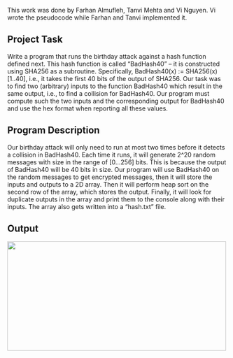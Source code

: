 This work was done by Farhan Almufleh, Tanvi Mehta and Vi Nguyen. Vi wrote the pseudocode while Farhan and Tanvi implemented it.


## Project Task

Write a program that runs the birthday attack against a hash function defined next. This hash function is called “BadHash40” – it is constructed using SHA256 as a subroutine. 
Specifically, BadHash40(x) := SHA256(x)[1..40], i.e., it takes the first 40 bits of the output of SHA256. Our task was to find two (arbitrary) inputs to the function BadHash40 which result in the same output, i.e., to find a collision for BadHash40. 
Our program must compute such the two inputs and the corresponding output for BadHash40 and use the hex format when reporting all these values.

## Program Description

Our birthday attack will only need to run at most two times before it detects a collision in BadHash40. Each time it runs, it will generate 2^20 random messages with size in the range of [0...256] bits. 
This is because the output of BadHash40 will be 40 bits in size. Our program will use BadHash40 on the random messages to get encrypted messages, then it will store the inputs and outputs to a 2D array. 
Then it will perform heap sort on the second row of the array, which stores the output. Finally, it will look for duplicate outputs in the array and print them to the console along with their inputs. 
The array also gets written into a “hash.txt” file.

## Output

<img src="https://user-images.githubusercontent.com/70772170/129392947-e11fdb9d-cc70-4949-b8c6-463ca2a6107b.png" width="500" height="250">


